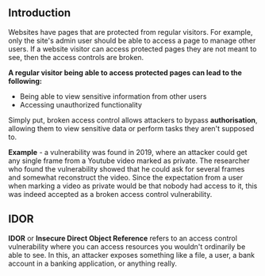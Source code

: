 ## Introduction
Websites have pages that are protected from regular visitors. For example, only the site's admin user should be able to access a page to manage other users. If a website visitor can access protected pages they are not meant to see, then the access controls are broken.

**A regular visitor being able to access protected pages can lead to the following:**
- Being able to view sensitive information from other users
- Accessing unauthorized functionality

Simply put, broken access control allows attackers to bypass **authorisation**, allowing them to view sensitive data or perform tasks they aren't supposed to.

**Example** - 
a vulnerability was found in 2019, where an attacker could get any single frame from a Youtube video marked as private. The researcher who found the vulnerability showed that he could ask for several frames and somewhat reconstruct the video. Since the expectation from a user when marking a video as private would be that nobody had access to it, this was indeed accepted as a broken access control vulnerability.

## IDOR 
**IDOR** or **Insecure Direct Object Reference** refers to an access control vulnerability where you can access resources you wouldn't ordinarily be able to see.
In this, an attacker exposes something like a file, a user, a bank account in a banking application, or anything really.